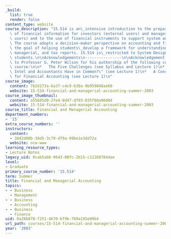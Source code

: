 ```yaml
---
_build:
  list: true
  render: false
content_type: website
course_description: "15.514 is an\_intensive introduction to the preparation and interpretation\
  \ of financial information for investors (external users) and managers (internal\
  \ users) and to the use of financial instruments to support system and project creation.\
  \ The course adopts a decision-maker perspective on accounting and finance with\
  \ the goal of helping students\_develop a framework for understanding financial,\
  \ managerial, and tax reports. 15.514 is\_restricted to System Design and Management\
  \ students.\n\nAcknowledgements\n----------------\n\nAcknowledgement is hereby given\
  \ to Professor G. Peter Wilson for his authorship of the following content in this\
  \ course:\n\n*   The Five Challenges (see Syllabus and Lecture 1)\n*   \"What Do\
  \ Intel and Accountants Have in Common?\" (see Lecture 1)\n*   A Conceptual Framework\
  \ for Financial Accounting (see Lecture 1)\n"
course_image:
  content: 7b2d173a-6a37-c4c9-b30a-9b959048ae60
  website: 15-514-financial-and-managerial-accounting-summer-2003
course_image_thumbnail:
  content: a55685d0-2fe4-8d47-df03-035f60a90d84
  website: 15-514-financial-and-managerial-accounting-summer-2003
course_title: Financial and Managerial Accounting
department_numbers:
- '15'
extra_course_numbers: ''
instructors:
  content:
  - 38d2d00b-39d5-3c79-d79a-99be1e3dd72a
  website: ocw-www
learning_resource_types:
- Lecture Notes
legacy_uid: 9cab5abb-9643-00fc-2b15-c112687844ae
level:
- Graduate
primary_course_number: '15.514'
term: Summer
title: Financial and Managerial Accounting
topics:
- - Business
  - Management
- - Business
  - Accounting
- - Business
  - Finance
uid: 8a20b878-f251-4670-bf9b-769a185e09b4
url_path: courses/15-514-financial-and-managerial-accounting-summer-2003
year: '2003'
---
```

